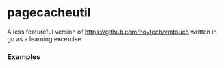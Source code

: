 # pagecacheutil

A less featureful version of https://github.com/hoytech/vmtouch written in go as a learning excercise

### Examples

